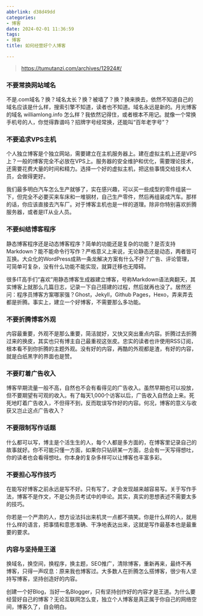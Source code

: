 ```yaml
---
abbrlink: d38d49dd
categories:
- 博客
date: 2024-02-01 11:36:59
tags:
- 博客
title: 如何经营好个人博客

---
```


> https://tumutanzi.com/archives/12924#/

### 不要常换网站域名

不是.com域名？换？域名太长？换？被墙了？换？换来换去，依然不知道自己的域名应该是什么样，搜索引擎不知道，读者也不知道。域名永远是新的。月光博客的域名 williamlong.info 怎么样？我依然记得住，或者根本不用记。就像一个常换手机号的人，你觉得靠谱吗？招牌字号经常换，还能叫“百年老字号”？

### 不要追求VPS主机

个人独立博客是个独立网站，需要建立在主机服务器上。建在虚拟主机上还是VPS上？一般的博客完全不必放在VPS上。服务器的安全维护和优化，需要理论技术，还需要花费大量的时间和精力。选择一个好的虚拟主机，把这些事情交给技术人员，会做得更好。

我们最多明白汽车怎么生产就够了，实在感兴趣，可以买一些成型的零件组装一下，但完全不必要买来车床和一堆钢材，自己生产零件，然后再组装成汽车。那样的话，你应该直接去汽车厂。对于博客主机也是一样的道理。除非你特别喜欢折腾服务器，或者是IT从业人员。

### 不要纠结博客程序

静态博客程序还是动态博客程序？简单的功能还是复杂的功能？是否支持Markdown？能不能命令行写作？严格意义上来说，无论静态还是动态，两者皆可互换。大众化的WordPress成熟一条龙解决方案有什么不好？广告、评论管理，可简单可复杂，没有什么功能不能实现，就算迁移也无障碍。

很多IT高手们“喜欢”用静态博客生成器建立博客，号称Markdown语法爽翻天，其实博客上就那么几篇日志，记录一下自己搭建的过程，然后就再也没了。居然还问：程序员博客方案哪家强？Ghost，Jekyll，Github Pages，Hexo，弄来弄去都是折腾。事实上，建立一个好博客，不需要那么多功能。

### 不要折腾博客外观

内容最重要，外观不是那么重要，简洁就好，又快又突出重点内容。折腾过去折腾过来的换皮，其实也只有博主自己最重视这张皮。忠实的读者也许使用RSS订阅，根本看不到你折腾的主题外观。没有好的内容，再酷的外观都是渣，有好的内容，就是白纸黑字的界面也是赞。

### 不要盯着广告收入

博客早期流量一般不高，自然也不会有看得见的广告收入。虽然早期也可以投放，但不要期望有可观的收入。有了每天1,000个访客以后，广告收入自然会上来。死死地盯着广告收入，不但得不到，反而耽误写作好的内容。何况，博客的意义与收获又岂止这点广告收入？

### 不要限制写作话题

什么都可以写，博主是个活生生的人，每个人都是多方面的，在博客里记录自己的故事就好。你不可能只懂一方面，如果你只钻研某一方面，总会有一天写得想吐，你的读者也会看得想吐。你本身的复杂多样可以让博客也丰富多彩。

### 不要担心写作技巧

在能写好博客之前永远是写不好。只有写了，才会发现越来越容易写。关于写作手法，博客不是作文，不是公务员考试中的申论。其实，真实的思想表述不需要太多的技巧。

你若是一个严肃的人，想方设法抖出来机灵一点都不搞笑。你是什么样的人，就用什么样的语言，把事情和意思准确、干净地表达出来，这就是写作最基本也是最重要的要求。

### 内容与坚持是王道

换域名，换空间，换程序，换主题，SEO推广，清除博客，重新再来，最终不再博客，只得一声叹息：原来我也博客过。大多数人在折腾怎么搭博客，很少有人坚持写博客，坚持创造好的内容。

创建一个好Blog，当好一名Blogger，只有坚持创作好的内容才是王道。为什么要经营好自己的博客？无论互联网怎么变，独立个人博客是真正属于你自己的网络空间，博客久了，自会明白。
